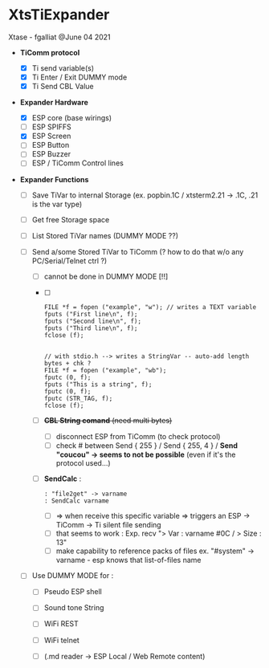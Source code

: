 # XtsTiExpander

Xtase - fgalliat @June 04  2021

- **TiComm protocol**
  - [x] Ti send variable(s)
  - [x] Ti Enter / Exit DUMMY mode
  - [x] Ti Send CBL Value
  
- **Expander Hardware**
  - [x] ESP core (base wirings)
  - [ ] ESP SPIFFS
  - [x] ESP Screen
  - [ ] ESP Button
  - [ ] ESP Buzzer
  - [ ] ESP / TiComm Control lines

- **Expander Functions**

  - [ ] Save TiVar to internal Storage (ex. popbin.1C / xtsterm2.21 -> .1C, .21 is the var type)

  - [ ] Get free Storage space

  - [ ] List Stored TiVar names (DUMMY MODE ??)

  - [ ] Send a/some Stored TiVar to TiComm (? how to do that w/o any PC/Serial/Telnet ctrl ?)

    - [ ] cannot be done in DUMMY MODE [!!]

    - [ ] ```
      FILE *f = fopen ("example", "w"); // writes a TEXT variable
      fputs ("First line\n", f);
      fputs ("Second line\n", f);
      fputs ("Third line\n", f);
      fclose (f);
      
      
      // with stdio.h --> writes a StringVar -- auto-add length bytes + chk ?
      FILE *f = fopen ("example", "wb");
      fputc (0, f);
      fputs ("This is a string", f);
      fputc (0, f);
      fputc (STR_TAG, f);
      fclose (f);
      ```
      
      
      
    - [ ] ~~**CBL String comand** (need multi bytes)~~
  
      - [ ] disconnect ESP from TiComm (to check protocol)
      - [ ] check # between Send { 255 } / Send { 255, 4 } / **Send "coucou" -> seems to not be possible** (even if it's the protocol used...)
  
    - [ ] **SendCalc** :
  
      ```
      : "file2get" -> varname
      : SendCalc varname
      ```
  
      - [ ]  => when receive this specific variable => triggers an ESP -> TiComm -> Ti silent file sending
      - [ ] that seems to work : Exp. recv "> Var : varname #0C / > Size : 13"
      - [ ] make capability to reference packs of files ex. "#system" -> varname - esp knows that list-of-files name
  
  - [ ] Use DUMMY MODE for :
  
    - [ ] Pseudo ESP shell
    - [ ] Sound tone String
    - [ ] WiFi REST
    - [ ] WiFi telnet
    - [ ] (.md reader -> ESP Local / Web Remote content)

